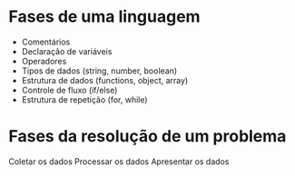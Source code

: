 # Fases de uma linguagem
- Comentários
- Declaração de variáveis
- Operadores
- Tipos de dados (string, number, boolean)
- Estrutura de dados (functions, object, array)
- Controle de fluxo (if/else)
- Estrutura de repetição (for, while)

# Fases da resolução de um problema
Coletar os dados
Processar os dados
Apresentar os dados

